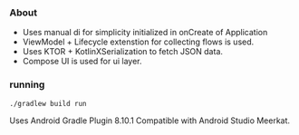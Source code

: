 ### About
- Uses manual di for simplicity initialized in onCreate of Application
- ViewModel + Lifecycle extenstion for collecting flows is used.
- Uses KTOR + KotlinXSerialization to fetch JSON data.
- Compose UI is used for ui layer.


### running
```cmd
./gradlew build run
```
Uses Android Gradle Plugin 8.10.1
Compatible with Android Studio Meerkat.
